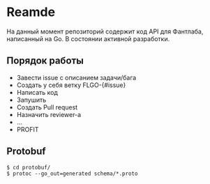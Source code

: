 # Reamde
На данный момент репозиторий содержит код API для Фантлаба, написанный на Go. В состоянии активной разработки.

## Порядок работы
- Завести issue с описанием задачи/бага
- Создать у себя ветку FLGO-{#issue}
- Написать код
- Запушить
- Создать Pull request
- Назначить reviewer-а
- ...
- PROFIT

## Protobuf

```console
$ cd protobuf/
$ protoc --go_out=generated schema/*.proto
```
